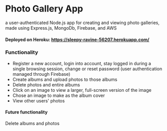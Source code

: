 # Photo Gallery App
a user-authenticated Node.js app for creating and viewing photo galleries, made using Express.js, MongoDb, Firebase, and AWS

#### Deployed on Heroku: https://sleepy-ravine-56207.herokuapp.com/

### Functionality
* Register a new account, login into account, stay logged in during a single browsing session, change or reset password (user authentication managed through Firebase)
* Create albums and upload photos to those albums
* Delete photos and entire albums
* Click on an image to view a larger, full-screen version of the image
* Chose an image to make as the album cover
* View other users' photos

#### Future functionality
Delete albums and photos


 